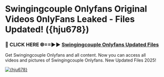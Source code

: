 # Swingingcouple Onlyfans Original Videos 0nlyFans Leaked - Files Updated! ({hju678})

<h3>🔴 CLICK HERE 🌐==►► <a href="https://tinyurl.com/ms9xzufz" rel="nofollow">Swingingcouple Onlyfans Updated Files</a></h3>

Get Swingingcouple Onlyfans and all content. Now you can access all videos and pictures of Swingingcouple Onlyfans. New Updated Files 2025!

[![{hju678}](https://i.imgur.com/PQ7UWWw.gif)](https://tinyurl.com/ms9xzufz)